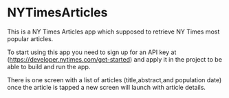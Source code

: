 # NYTimesArticles

This is a NY Times Articles app which supposed to retrieve NY Times most popular articles.

To start using this app you need to sign up for an API key at (https://developer.nytimes.com/get-started)
and apply it in the project to be able to build and run the app.

There is one screen with a list of articles (title,abstract,and population date) once the article is tapped a new screen will launch with article details.

